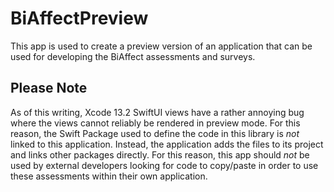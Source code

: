 # BiAffectPreview

This app is used to create a preview version of an application that can be 
used for developing the BiAffect assessments and surveys.

## Please Note

As of this writing, Xcode 13.2 SwiftUI views have a rather annoying bug where 
the views cannot reliably be rendered in preview mode. For this reason, the 
Swift Package used to define the code in this library is *not* linked to this 
application. Instead, the application adds the files to its project and links 
other packages directly. For this reason, this app should *not* be used by 
external developers looking for code to copy/paste in order to use these 
assessments within their own application.

